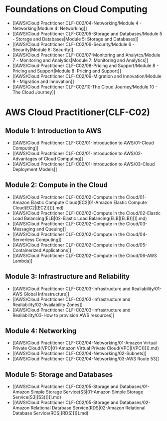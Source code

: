 # Foundations on Cloud Computing

- [[AWS/Cloud Practitioner CLF-C02/04-Networking/Module 4 - Networking|Module 4: Networking]]
- [[AWS/Cloud Practitioner CLF-C02/05-Storage and Databases/Module 5 - Storage and Databases|Module 5: Storage and Databases]]
- [[AWS/Cloud Practitioner CLF-C02/06-Security/Module 6 - Security|Module 6: Security]]
- [[AWS/Cloud Practitioner CLF-C02/07-Monitoring and Analytcs/Module 7 - Monitoring and Analytics|Module 7: Monitoring and Analytics]]
- [[AWS/Cloud Practitioner CLF-C02/08-Pricing and Support/Module 8 - Pricing and Support|Module 8: Pricing and Support]]
- [[AWS/Cloud Practitioner CLF-C02/09-Migration and Innovation/Module 9 - Migration and Innovation]]
- [[AWS/Cloud Practitioner CLF-C02/10-The Cloud Journey/Module 10 - The Cloud Journey]]


# AWS Cloud Practitioner(CLF-C02)

## Module 1: Introduction to AWS
- [[AWS/Cloud Practitioner CLF-C02/01-Introduction to AWS/01-Cloud Computing]]
- [[AWS/Cloud Practitioner CLF-C02/01-Introduction to AWS/02-Advantages of Cloud Computing]]
- [[AWS/Cloud Practitioner CLF-C02/01-Introduction to AWS/03-Cloud Deployment Models]]

## Module 2: Compute in the Cloud
- [[AWS/Cloud Practitioner CLF-C02/02-Compute in the Cloud/01-Amazon Elastic Compute Cloud(EC2|01-Amazon Elastic Compute Cloud(EC2|[EC2)]]]].md)
- [[AWS/Cloud Practitioner CLF-C02/02-Compute in the Cloud/02-Elastic Load Balancing(ELB|02-Elastic Load Balancing(ELB|[ELB)]]]].md)
- [[AWS/Cloud Practitioner CLF-C02/02-Compute in the Cloud/03-Messaging and Queuing]]
- [[AWS/Cloud Practitioner CLF-C02/02-Compute in the Cloud/04-Serverless Computing]]
- [[AWS/Cloud Practitioner CLF-C02/02-Compute in the Cloud/05-Containerized Applications]]
- [[AWS/Cloud Practitioner CLF-C02/02-Compute in the Cloud/06-AWS Lambda]]

## Module 3: Infrastructure and Reliability
- [[AWS/Cloud Practitioner CLF-C02/03-Infrastructure and Realiability/01-AWS Global Infrastructure]]
- [[AWS/Cloud Practitioner CLF-C02/03-Infrastructure and Realiability/02-Availability Zones]]
- [[AWS/Cloud Practitioner CLF-C02/03-Infrastructure and Realiability/03-How to provision AWS resources]]

## Module 4: Networking
- [[AWS/Cloud Practitioner CLF-C02/04-Networking/01-Amazon Virtual Private Cloud(VPC|01-Amazon Virtual Private Cloud(VPC|[VPC)]]]].md)
- [[AWS/Cloud Practitioner CLF-C02/04-Networking/02-Subnets]]
- [[AWS/Cloud Practitioner CLF-C02/04-Networking/03-AWS Route 53]]

## Module 5: Storage and Databases
- [[AWS/Cloud Practitioner CLF-C02/05-Storage and Databases/01-Amazon Simple Storage Service(S3|01-Amazon Simple Storage Service(S3|[S3)]]]].md)
- [[AWS/Cloud Practitioner CLF-C02/05-Storage and Databases/02-Amazon Relational Database Service(RDS|02-Amazon Relational Database Service(RDS|[RDS)]]]].md)
